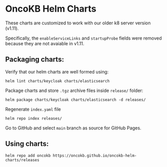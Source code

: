 # OncoKB Helm Charts

These charts are customized to work with our older k8 server version (v1.11).

Specifically, the `enableServiceLinks` and `startupProbe` fields were removed because they are not avaiable in v1.11.

## Packaging charts:

Verify that our helm charts are well formed using:

```
helm lint charts/keycloak charts/elasticsearch
```

Package charts and store `.tgz` archive files inside `release/` folder:

```
helm package charts/keycloak charts/elasticsearch -d releases/
```

Regenerate `index.yaml` file

```
helm repo index releases/
```

Go to GitHub and select `main` branch as source for GitHub Pages.

## Using charts:

```
helm repo add oncokb https://oncokb.github.io/oncokb-helm-charts/releases
```
